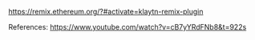 https://remix.ethereum.org/?#activate=klaytn-remix-plugin


References:
https://www.youtube.com/watch?v=cB7yYRdFNb8&t=922s